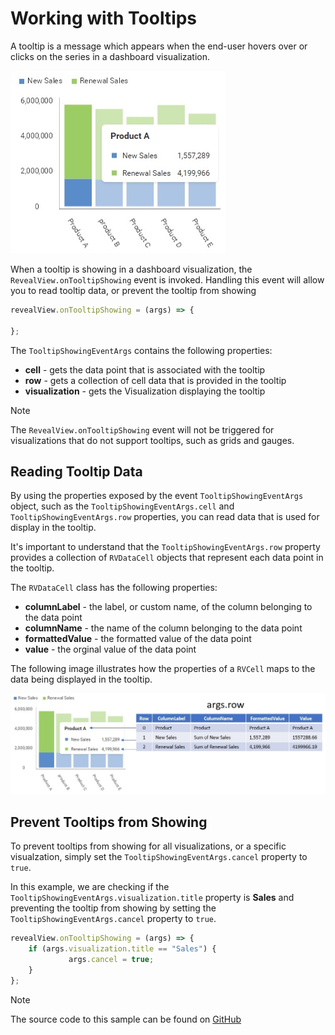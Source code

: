# Working with Tooltips

A tooltip is a message which appears when the end-user hovers over or clicks on the series in a dashboard visualization.

![](images/tooltips.jpg)

When a tooltip is showing in a dashboard visualization, the `RevealView.onTooltipShowing` event is invoked. Handling this event will allow you to read tooltip data, or prevent the tooltip from showing

```javascript
revealView.onTooltipShowing = (args) => {

};
```

The `TooltipShowingEventArgs` contains the following properties:
- **cell** - gets the data point that is associated with the tooltip
- **row** - gets a collection of cell data that is provided in the tooltip
- **visualization** - gets the Visualization displaying the tooltip

> [!NOTE]
> The `RevealView.onTooltipShowing` event will not be triggered for visualizations that do not support tooltips, such as grids and gauges.

## Reading Tooltip Data

By using the properties exposed by the event `TooltipShowingEventArgs` object, such as the `TooltipShowingEventArgs.cell` and `TooltipShowingEventArgs.row` properties, you can read data that is used for display in the tooltip.

It's important to understand that the `TooltipShowingEventArgs.row` property provides a collection of `RVDataCell` objects that represent each data point in the tooltip.

The `RVDataCell` class has the following properties:
- **columnLabel** - the label, or custom name, of the column belonging to the data point
- **columnName** - the name of the column belonging to the data point
- **formattedValue** - the formatted value of the data point
- **value** - the orginal value of the data point

The following image illustrates how the properties of a `RVCell` maps to the data being displayed in the tooltip.

![](images/tooltips-row-property.jpg)

## Prevent Tooltips from Showing
To prevent tooltips from showing for all visualizations, or a specific visualzation, simply set the `TooltipShowingEventArgs.cancel` property to `true`.

In this example, we are checking if the `TooltipShowingEventArgs.visualization.title` property is **Sales** and preventing the tooltip from showing by setting the `TooltipShowingEventArgs.cancel` property to `true`.

```javascript
revealView.onTooltipShowing = (args) => {
    if (args.visualization.title == "Sales") {
             args.cancel = true;
    }
};
```

> [!NOTE]
> The source code to this sample can be found on [GitHub](https://github.com/RevealBi/sdk-samples-javascript/tree/main/Tooltips)

